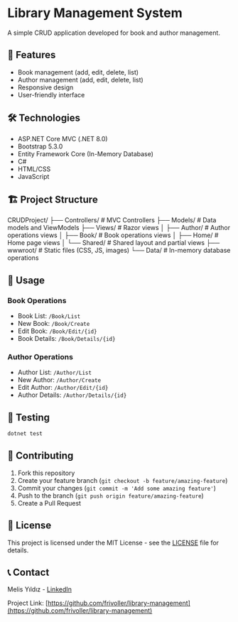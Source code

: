 # Library Management System

A simple CRUD application developed for book and author management.

## 🚀 Features

- Book management (add, edit, delete, list)
- Author management (add, edit, delete, list)
- Responsive design
- User-friendly interface

## 🛠 Technologies

- ASP.NET Core MVC (.NET 8.0)
- Bootstrap 5.3.0
- Entity Framework Core (In-Memory Database)
- C#
- HTML/CSS
- JavaScript

## 🏗 Project Structure

CRUDProject/
├── Controllers/ # MVC Controllers
├── Models/ # Data models and ViewModels
├── Views/ # Razor views
│ ├── Author/ # Author operations views
│ ├── Book/ # Book operations views
│ ├── Home/ # Home page views
│ └── Shared/ # Shared layout and partial views
├── wwwroot/ # Static files (CSS, JS, images)
└── Data/ # In-memory database operations

## 📝 Usage

### Book Operations
- Book List: `/Book/List`
- New Book: `/Book/Create`
- Edit Book: `/Book/Edit/{id}`
- Book Details: `/Book/Details/{id}`

### Author Operations
- Author List: `/Author/List`
- New Author: `/Author/Create`
- Edit Author: `/Author/Edit/{id}`
- Author Details: `/Author/Details/{id}`

## 🧪 Testing

```bash
dotnet test
```

## 👥 Contributing

1. Fork this repository
2. Create your feature branch (`git checkout -b feature/amazing-feature`)
3. Commit your changes (`git commit -m 'Add some amazing feature'`)
4. Push to the branch (`git push origin feature/amazing-feature`)
5. Create a Pull Request

## 📄 License

This project is licensed under the MIT License - see the [LICENSE](LICENSE) file for details.

## 📞 Contact

Melis Yıldız - [LinkedIn](https://www.linkedin.com/in/melis-yıldız-707/)

Project Link: [https://github.com/frivoller/library-management](https://github.com/frivoller/library-management)
